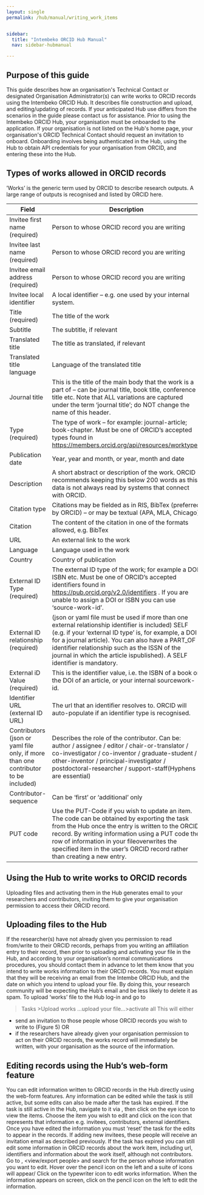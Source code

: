 ```yaml
---
layout: single
permalink: /hub/manual/writing_work_items


sidebar:
  title: "Intembeko ORCID Hub Manual"
  nav: sidebar-hubmanual

---
```




## Purpose of this guide
This guide describes how an organisation's Technical Contact or designated Organisation
Administrator(s) can write works to ORCID records using the Intembeko ORCID Hub. It describes file
construction and upload, and editing/updating of records. If your anticipated Hub use differs from the
scenarios in the guide please contact us for assistance.
Prior to using the Intembeko ORCID Hub, your organisation must be onboarded to the application. If
your organisation is not listed on the Hub's home page, your organisation's ORCID Technical Contact
should request an invitation to onboard. Onboarding involves being authenticated in the Hub, using
the Hub to obtain API credentials for your organisation from ORCID, and entering these into the Hub.


## Types of works allowed in ORCID records
’Works’ is the generic term used by ORCID to describe research outputs. A large range of outputs is
recognised and listed by ORCID here. 



| Field | Description |
| ----- | ----------- |
| Invitee first name (required) | Person to whose ORCID record you are writing |
| Invitee last name (required) | Person to whose ORCID record you are writing |
| Invitee email address (required) | Person to whose ORCID record you are writing |
| Invitee local identifier | A local identifier – e.g. one used by your internal system. |
| Title (required) | The title of the work |
| Subtitle | The subtitle, if relevant |
| Translated title | The title as translated, if relevant |
| Translated title language | Language of the translated title |
| Journal title | This is the title of the main body that the work is a part of – can be journal title, book title, conference title etc. Note that ALL variations are captured under the term ‘journal title’; do NOT change the name of this header.|
| Type (required) | The type of work – for example: journal-article; book-chapter. Must be one of ORCID’s accepted types found in https://members.orcid.org/api/resources/worktypes |
| Publication date | Year, year and month, or year, month and date |
| Description | A short abstract or description of the work. ORCID recommends keeping this below 200 words as this data is not always read by systems that connect with ORCID.|
| Citation type | Citations may be fielded as in RIS, BibTex (preferred by ORCID) – or may be textual (APA, MLA, Chicago)|
| Citation | The content of the citation in one of the formats allowed, e.g. BibTex |
| URL | An external link to the work |
| Language | Language used in the work |
| Country | Country of publication |
| External ID Type (required) | The external ID type of the work; for example a DOI, ISBN etc. Must be one of ORCID’s accepted identifiers found in https://pub.orcid.org/v2.0/identifiers . If you are unable to assign a DOI or ISBN you can use ‘source-work-id’.|
| External ID relationship (required)| (json or yaml file must be used if more than one external relationship identifier is included) SELF (e.g. if your ‘external ID type’ is, for example, a DOI for a journal article). You can also have a PART_OF identifier relationship such as the ISSN of the journal in which the article ispublished). A SELF identifier is mandatory.|
| External iD Value (required) | This is the identifier value, i.e. the ISBN of a book or the DOI of an article, or your internal sourcework-id.|
| Identifier URL (external ID URL) | The url that an identifier resolves to. ORCID will auto-populate if an identifier type is recognised.|
| Contributors (json or yaml file only, if more than one contributor to be included) | Describes the role of the contributor. Can be: author / assignee / editor / chair-or-translator / co-investigator / co-inventor / graduate-student / other-inventor / principal-investigator / postdoctoral-researcher / support-staff(Hyphens are essential)|
| Contributor-sequence | Can be ‘first’ or ‘additional’ only|
| PUT code | Use the PUT-Code if you wish to update an item. The code can be obtained by exporting the task from the Hub once the entry is written to the ORCID record. By writing information using a PUT code the row of information in your fileoverwrites the specified item in the user’s ORCID record rather than creating a new entry.|


## Using the Hub to write works to ORCID records
Uploading files and activating them in the Hub generates email to your researchers and
contributors, inviting them to give your organisation permission to access their ORCID
record.

## Uploading files to the Hub
If the researcher(s) have not already given you permission to read from/write to their ORCID records,
perhaps from you writing an affiliation entry to their record, then prior to uploading and activating
your file in the Hub, and according to your organisation’s normal communications procedures, you
should contact them in advance to let them know that you intend to write works information to their
ORCID records. You must explain that they will be receiving an email from the Intembe ORCID
Hub, and the date on which you intend to upload your file. By doing this, your research community
will be expecting the Hub’s email and be less likely to delete it as spam.
To upload ‘works’ file to the Hub log-in and go to
>Tasks >Upload works ...upload your file…>activate all
This will either
* send an invitation to those people whose ORCID records you wish to write to (Figure 5) OR
* if the researchers have already given your organisation permission to act on their ORCID records, the
works record will immediately be written, with your organisation as the source of the information.


## Editing records using the Hub’s web-form feature
You can edit information written to ORCID records in the Hub directly using the web-form features.
Any information can be edited while the task is still active, but some edits can also be made after the
task has expired.
If the task is still active in the Hub, navigate to it via <Tasks>, <Uploaded Tasks> then click on the eye
icon to view the items. Choose the item you wish to edit and click on the icon that represents that
information e.g. invitees, contributors, external identifiers. Once you have edited the information you
must ‘reset’ the task for the edits to appear in the records. If adding new invitees, these people will
receive an invitation email as described previously.
If the task has expired you can still edit some information in ORCID records about the work item,
including url, identifiers and information about the work itself, although not contributors. Go to <Your
People>, <view/export people> and search for the person whose information you want to edit. Hover
over the pencil icon on the left and a suite of icons will appear/ Click on the typewriter icon to edit
works information. When the information appears on screen, click on the pencil icon on the left to
edit the information. 



